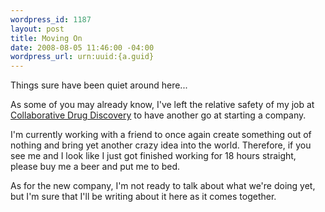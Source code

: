 ```yaml
--- 
wordpress_id: 1187
layout: post
title: Moving On
date: 2008-08-05 11:46:00 -04:00
wordpress_url: urn:uuid:{a.guid}
---
```

<p>Things sure have been quiet around here...</p>

<p>As some of you may already know, I've left the relative safety of my job at <a href="http://www.collaborativedrug.com/">Collaborative Drug Discovery</a> to have another go at starting a company. </p>

<p>I'm currently working with a friend to once again create something out of nothing and bring yet another crazy idea into the world. Therefore, if you see me and I look like I just got finished working for 18 hours straight, please buy me a beer and put me to bed.</p>

<p>As for the new company, I'm not ready to talk about what we're doing yet, but I'm sure that I'll be writing about it here as it comes together.</p>
